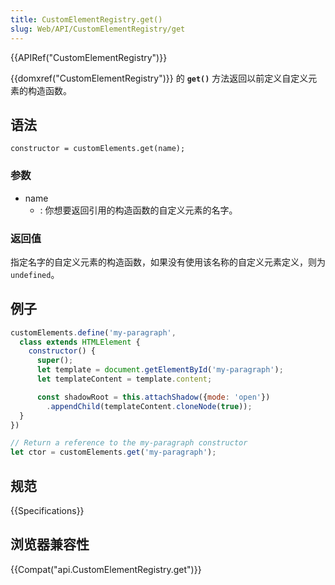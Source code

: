 ```yaml
---
title: CustomElementRegistry.get()
slug: Web/API/CustomElementRegistry/get
---
```

{{APIRef("CustomElementRegistry")}}

{{domxref("CustomElementRegistry")}} 的 **`get()`** 方法返回以前定义自定义元素的构造函数。

## 语法

```plain
constructor = customElements.get(name);
```

### 参数

- name
  - : 你想要返回引用的构造函数的自定义元素的名字。

### 返回值

指定名字的自定义元素的构造函数，如果没有使用该名称的自定义元素定义，则为`undefined`。

## 例子

```js
customElements.define('my-paragraph',
  class extends HTMLElement {
    constructor() {
      super();
      let template = document.getElementById('my-paragraph');
      let templateContent = template.content;

      const shadowRoot = this.attachShadow({mode: 'open'})
        .appendChild(templateContent.cloneNode(true));
  }
})

// Return a reference to the my-paragraph constructor
let ctor = customElements.get('my-paragraph');
```

## 规范

{{Specifications}}

## 浏览器兼容性

{{Compat("api.CustomElementRegistry.get")}}
